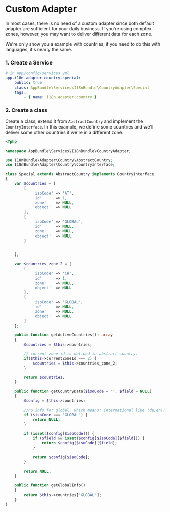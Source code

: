 # Custom Adapter

In most cases, there is no need of a custom adapter since both default adapter are sufficient for your daily business.
If you're using complex zones, however, you may want to deliver different data for each zone.

We're only show you a example with countries, if you need to do this with languages, it's nearly the same.

### 1. Create a Service

```yaml
# in app/config/services.yml
app.i18n.adapter.country.special:
    public: true
    class: AppBundle\Services\I18nBundle\CountryAdapter\Special
    tags:
        - { name: i18n.adapter.country }
```

### 2. Create a class

Create a class, extend it from `AbstractCountry` and implement the `CountryInterface`.
In this example, we define some countries and we'll deliver some other countries if we're in a different zone.

```php
<?php

namespace AppBundle\Services\I18nBundle\CountryAdapter;

use I18nBundle\Adapter\Country\AbstractCountry;
use I18nBundle\Adapter\Country\CountryInterface;

class Special extends AbstractCountry implements CountryInterface
{
    var $countries = [
        [
            'isoCode' => 'AT',
            'id'      => 1,
            'zone'    => NULL,
            'object'  => NULL
        ],
        [
            'isoCode' => 'GLOBAL',
            'id'      => NULL,
            'zone'    => NULL,
            'object'  => NULL
        ]
         

    ];

    var $countries_zone_2 = [
        [
            'isoCode' => 'CH',
            'id'      => 1,
            'zone'    => NULL,
            'object'  => NULL
        ],
        [
            'isoCode' => 'GLOBAL',
            'id'      => NULL,
            'zone'    => NULL,
            'object'  => NULL
        ]
    ];

    public function getActiveCountries(): array
    {
        $countries = $this->countries;

        // current zone id is defined in abstract country.
        if($this->currentZoneId === 2) {
            $countries = $this->countries_zone_2;
        }

        return $countries;
    }

    public function getCountryData($isoCode = '', $field = NULL)
    {
        $config = $this->countries;

        //no info for global, which means: international like (de,en)!
        if ($isoCode === 'GLOBAL') {
            return NULL;
        }

        if (isset($config[$isoCode])) {
            if ($field && isset($config[$isoCode][$field])) {
                return $config[$isoCode][$field];
            }

            return $config[$isoCode];
        }

        return NULL;
    }
    
    public function getGlobalInfo()
    {
        return $this->countries['GLOBAL'];
    }
}
```